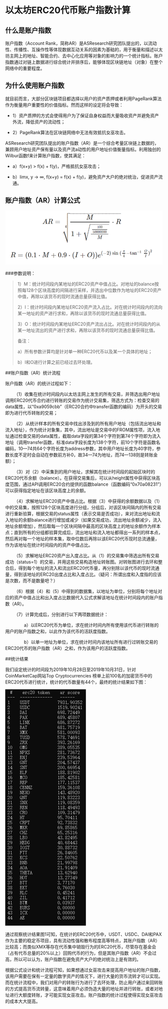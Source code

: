 # 以太坊ERC20代币账户指数计算

## 什么是账户指数
账户指数（Account Rank，简称AR）是ASResearch研究团队提出的，以流动性、传播性、互操作性等体现数据互动关系的因素为基础的，用于衡量和描述以太坊主网上的地址、智能合约、去中心化应用等对象的影响力的一个统计指标。账户指数通过对链上数据进行综合统计并排序后，能够体现区块链地址（对象）在整个网络中的重要程度。

## 为什么使用账户指数
就目前而言，大部分区块链项目都选择以用户的资产质押或者利用PageRank算法作为衡量用户重要性的价值指标。然而这样的设定将会导致：

- 1）资产质押的方式会使得用户为了保证自身权益而大量吸收资产并避免资产外流，降低资产的流动性；

- 2）PageRank算法在区块链网络中无法有效抵抗女巫攻击。

ASResearch研究团队提出的账户指数（AR）是一个综合考量区块链上数据的，兼顾用户地址资产保有量以及资产流a动性的用户地址价值衡量指标。利用独创的Wilbur函数f来计算账户指数，使其满足：

- a）f(x+y) > f(x) + f(y)，严格抵抗女巫攻击；

- b）limx, y → ∞, f(x+y) = f(x) + f(y)，避免资产大户的绝对统治，促进资产流通。

## 账户指数（AR）计算公式

![fomular](pic/fomular.png)


###参数说明：

> 1）M：统计时间段内某地址的ERC20资产中值占比。对地址的balance按照每128个区块高度的间隔进行采样，并选出中位数作为地址的ERC20资产中值，再除以该货币的现时流通总量获得比值。
> 
> 2）I：统计时间段内某地址ERC20资产流入占比。对在统计时间段内的流向某一地址的资产进行求和，再除以该货币的现时流通总量获得比值。
> 
> 3）O：统计时间段内某地址ERC20资产流出占比。对在统计时间段内的从某一地址流出的资产进行求和，再除以该货币的现时流通总量获得比值。
> 
> 备注：
> 
> a）所有参数计算均是针对单一种ERC20代币以及某一个具体的地址；
> 
> b）I和O进行计算之前已经过去环处理。



##账户指数（AR）统计流程

账户指数（AR）的统计过程如下：

&emsp;&emsp;（1）收集在统计时间段内以太坊主网上发生的所有交易，并筛选出用户地址调用ERC20代币合约进行转账的交易作为统计交易集，筛选方式为：检查交易的data属性，以“0xa9059cbb”（ERC20合约中transfer函数的编码）为开头的交易即为进行代币转账的交易；

&emsp;&emsp;（2）从统计样本的所有交易中找出涉及到的所有用户地址（包括流出地址和流入地址），作为统计对象集，其中，流出地址是交易中的FROM属性项，流入地址通过检查交易的data属性，截取data字段的第34个字符到第74个字符即为流入地址（调用transfer函数，标准data字段长度为138个字符，前10个字符是函数名编码，10—74共64个字符长度为address参数，其中用户地址长度为40字符，参数长度不足时会自动在参数前方补0，故34—74为地址，而74—138则是转账金额）；

&emsp;&emsp;（3）对（2）中采集到的用户地址，求解其在统计时间段的起始区块时的ERC20代币余额（balance）。在获得交易集后，可以从height属性中获得区块高度范围，通过API调用ERC20合约提供的函数balance（函数编码“0x70a08231”）可以获得指定地址在该区块高度上的余额。

&emsp;&emsp;（4）求解地址ERC20资产中值占比。根据（3）中获得的余额数据以及（1）中的交易集，按照128个区块高度进行分组，分组后，对该区块间隔内的所有交易进行重新验算，根据交易的status属性（表示交易是否成功），来对流出地址和流入地址的余额balance进行增加或减少（如果交易成功，流出地址余额减少，流入地址余额增加），然后取每一个区块间隔中最高的区块高度上的地址余额作为样本点；直到所有的分组都验算完成后，流出地址和流入地址都得出一系列的样本点，然后再对每一个地址的样本集，取中位数后再除以该ERC20代币现时总流通量，作为该地址在统计时间段内的资产中值占比。

&emsp;&emsp;（5）求解地址ERC20资产出入度占比。从（1）的交易集中筛选出所有交易成功（status=1）的交易，并用这些交易构造地址转账图。对转账图进行去环和整合后，得到每个地址的流入和流出ERC20代币量，再分别除以该代币的现时流通量，得到该地址的ERC20出度占比和入度占比。（疑问：所谓出度和入度指的应该是次数，而不是数量吧？）

&emsp;&emsp;（6）根据（4）和（5）中得到的数据集，以地址为单位，分别将每个地址对应的资产中值占比和出入度占比数据代入公式求解该地址在统计时间段内的账户指数（AR）。

&emsp;&emsp;（7）计算完成后，分别进行以下两项数据统计：

&emsp;&emsp;&emsp;&emsp; a）以ERC20代币为单位，求在统计时间内所有使用该代币进行转账的用户的账户指数之和，以此作为该代币的活跃度指数。

&emsp;&emsp;&emsp;&emsp; b）以单一地址为单位，求在统计时间内该地址所有进行过转账交易的ERC20代币的账户指数（AR）之和，作为该用户的活跃度指数。

##统计结果

我们设定统计的时间段为2019年10月28日至2019年10月31日，针对CoinMarketCap网站Top Cryptocurrencies 榜单上前100名的加密货币中的ERC20代币进行统计，统计的代币数量有44个，最终的统计结果如下图：

![ERC20_result](pic/ERC20_result.png)

通过观察统计结果图1可知，在统计的ERC20代币中，USDT、USDC、DAI和PAX作为主要的稳定币项目，具有流动性强和散布程度高等特点，其账户指数（AR）比较高；而类似XMX等存在代币集中销毁行为的ERC20代币，尽管存在基金会（占有代币总量的20%以上）回购代币的行为，但是其账户指数（AR）不会过高，所以可以认为，账户指数在避免资产大户的绝对统治上是有效的。

根据公式设计和统计流程可知，如果想通过女巫攻击来提高用户地址的账户指数，该用户需要在保有一定量的数字资产的情况下，进行大量的货币流转才可以实现。而在统计流程中，我们对用户的转账行为进行了去环处理，防止用户通过来回转账的方式提高货币流转量，这意味着用户必须伪造大量的地址并进行转账，或者对地址进行大额度转账，才可能实现女巫攻击。账户指数的统计过程使得实现女巫攻击的成本大大提高。
